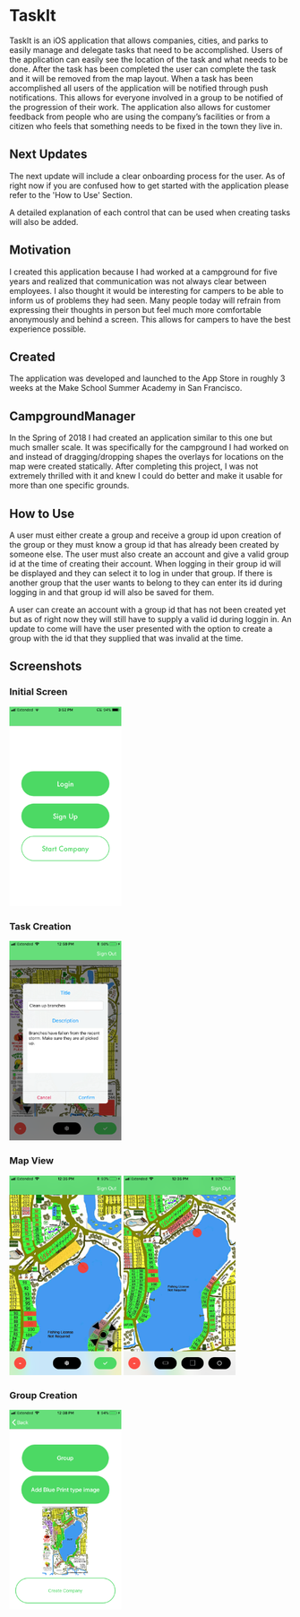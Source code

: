 # TaskIt
TaskIt is an iOS application that allows companies, cities, and parks to easily manage and delegate tasks that need to be accomplished. Users of the application can easily see the location of the task and what needs to be done. After the task has been completed the user can complete the task and it will be removed from the map layout. When a task has been accomplished all users of the application will be notified through push notifications. This allows for everyone involved in a group to be notified of the progression of their work. The application also allows for customer feedback from people who are using the company’s facilities or from a citizen who feels that something needs to be fixed in the town they live in.

## Next Updates
The next update will include a clear onboarding process for the user. As of right now if you are confused how to get started with the application please refer to the 'How to Use' Section.

A detailed explanation of each control that can be used when creating tasks will also be added.

## Motivation
I created this application because I had worked at a campground for five years and realized that communication was not always clear between employees. I also thought it would be interesting for campers to be able to inform us of problems they had seen. Many people today will refrain from expressing their thoughts in person but feel much more comfortable anonymously and behind a screen. This allows for campers to have the best experience possible.

## Created
The application was developed and launched to the App Store in roughly 3 weeks at the Make School Summer Academy in San Francisco.

## CampgroundManager
In the Spring of 2018 I had created an application similar to this one but much smaller scale. It was specifically for the campground I had worked on and instead of dragging/dropping shapes the overlays for locations on the map were created statically. After completing this project, I was not extremely thrilled with it and knew I could do better and make it usable for more than one specific grounds.

## How to Use
A user must either create a group and receive a group id upon creation of the group or they must know a group id that has already been created by someone else. The user must also create an account and give a valid group id at the time of creating their account. When logging in their group id will be displayed and they can select it to log in under that group. If there is another group that the user wants to belong to they can enter its id during logging in and that group id will also be saved for them.

A user can create an account with a group id that has not been created yet but as of right now they will still have to supply a valid id during loggin in. An update to come will have the user presented with the option to create a group with the id that they supplied that was invalid at the time.

## Screenshots
<h3>Initial Screen</h3>
<img src="IMG_2577.PNG" width="200" > 

<h3>Task Creation</h3>
<img src="IMG_2601.PNG" width="200" > 

<div>
<h3>Map View</h3>
<img src="IMG_2594.PNG" width="200" > <img src="IMG_2593.PNG" width="200" > 
</div>

<h3>Group Creation</h3>
<img src="IMG_2597.PNG" width="200" > 
